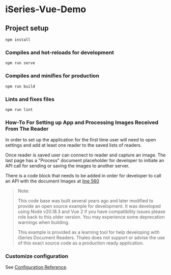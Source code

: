 # iSeries-Vue-Demo

## Project setup
```
npm install
```

### Compiles and hot-reloads for development
```
npm run serve
```

### Compiles and minifies for production
```
npm run build
```

### Lints and fixes files
```
npm run lint
```

### How-To For Setting up App and Processing Images Received From The Reader

In order to set up the application for the first time user will need to open settings and add at least one reader to the saved lists of readers.

Once reader is saved user can connect to reader and capture an image.  The last page has a "Process" document placeholder for developer to initiate an API call for sending or saving the images to another server.

There is a code block that needs to be added in order for developer to call an API with the document Images at [line 560](https://github.com/thales-dis-dr/iseries-vue-demo/blob/master/src/components/AppLayout.vue#L560)

> Note:
> 
> This code base was built several years ago and later modified to provide an open source example for development.  It was developed using Node v20.18.3 and Vue 2 if you have compatibility issues please role back to this older version.  You may experience some deprecation warnings when building.  
>
> This example is provided as a learning tool for help developing with iSeries Document Readers.  Thales does not support or advise the use of this exact source code as a production ready application.

### Customize configuration
See [Configuration Reference](https://cli.vuejs.org/config/).
